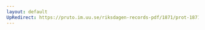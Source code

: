```yaml
---
layout: default
UpRedirect: https://pruto.im.uu.se/riksdagen-records-pdf/1871/prot-1871--ak--128/prot-1871--ak--128_013.pdf
---
```

